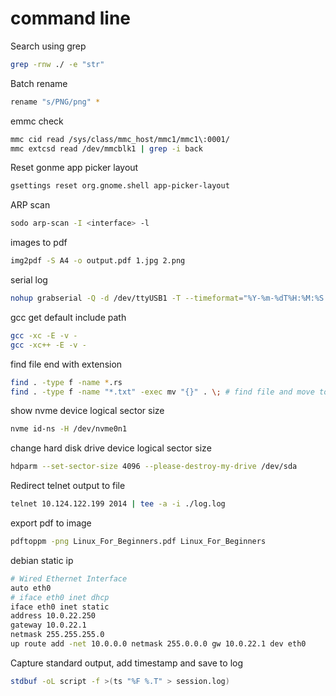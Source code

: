 command line
============

Search using grep

```sh
grep -rnw ./ -e "str"
```

Batch rename

```sh
rename "s/PNG/png" *
```

emmc check

```sh
mmc cid read /sys/class/mmc_host/mmc1/mmc1\:0001/
mmc extcsd read /dev/mmcblk1 | grep -i back
```

Reset gonme app picker layout

```sh
gsettings reset org.gnome.shell app-picker-layout
```

ARP scan

```sh
sodo arp-scan -I <interface> -l
```

images to pdf

```sh
img2pdf -S A4 -o output.pdf 1.jpg 2.png
```

serial log

```sh
nohup grabserial -Q -d /dev/ttyUSB1 -T --timeformat="%Y-%m-%dT%H:%M:%S.%f" -o "~/Serial.%Y-%m-%dT%H:%M:%S.log" &
```

gcc get default include path

```sh
gcc -xc -E -v -
gcc -xc++ -E -v -
```

find file end with extension

```sh
find . -type f -name *.rs
find . -type f -name "*.txt" -exec mv "{}" . \; # find file and move to current directory
```

show nvme device logical sector size

```sh
nvme id-ns -H /dev/nvme0n1
```

change hard disk drive device logical sector size

```sh
hdparm --set-sector-size 4096 --please-destroy-my-drive /dev/sda
```

Redirect telnet output to file

```sh
telnet 10.124.122.199 2014 | tee -a -i ./log.log
```

export pdf to image

```sh
pdftoppm -png Linux_For_Beginners.pdf Linux_For_Beginners
```

debian static ip

```sh
# Wired Ethernet Interface
auto eth0
# iface eth0 inet dhcp
iface eth0 inet static
address 10.0.22.250
gateway 10.0.22.1
netmask 255.255.255.0
up route add -net 10.0.0.0 netmask 255.0.0.0 gw 10.0.22.1 dev eth0
```

Capture standard output, add timestamp and save to log

```sh
stdbuf -oL script -f >(ts "%F %.T" > session.log)
```
